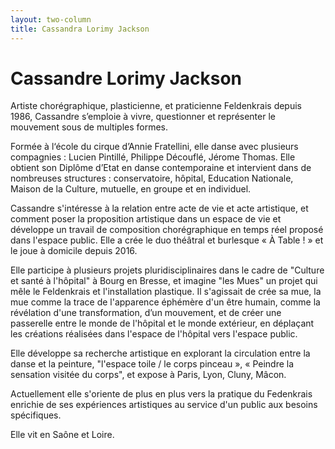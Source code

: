 ```yaml
---
layout: two-column
title: Cassandra Lorimy Jackson
---
```

# Cassandre Lorimy Jackson

Artiste chorégraphique, plasticienne, et praticienne Feldenkrais depuis 1986, Cassandre s’emploie à vivre, questionner et représenter le mouvement sous de multiples formes.

Formée à l‘école du cirque d’Annie Fratellini, elle danse avec plusieurs compagnies : Lucien Pintillé, Philippe Découflé, Jérome Thomas. Elle obtient son Diplôme d’Etat en danse contemporaine et intervient dans de nombreuses structures : conservatoire,  hôpital, Education Nationale, Maison de la Culture,  mutuelle, en groupe et en individuel.

Cassandre s'intéresse à la relation entre acte de vie et acte artistique, et comment poser la proposition artistique dans un espace de vie et développe un travail de composition chorégraphique en temps réel proposé dans l'espace public. Elle a crée le duo théâtral et burlesque «&nbsp;À Table&nbsp;!&nbsp;» et le joue à domicile depuis 2016.

Elle participe à plusieurs projets pluridisciplinaires dans le cadre de "Culture et santé à l'hôpital" à Bourg en Bresse, et imagine "les Mues" un projet qui mêle le Feldenkrais et l'installation plastique. Il s'agissait  de crée sa mue, la mue comme la trace de l'apparence éphémère d'un être humain, comme la révélation d'une transformation, d’un mouvement, et de créer une passerelle entre le monde de l'hôpital et le monde extérieur, en déplaçant les créations réalisées dans l'espace de l'hôpital vers l'espace public.

Elle développe sa recherche artistique en explorant la circulation entre la danse et la peinture, "l'espace toile / le corps pinceau », « Peindre la sensation visitée du corps", et expose à Paris, Lyon, Cluny, Mâcon.

Actuellement elle s'oriente de plus en plus vers la pratique du Fedenkrais enrichie de ses expériences artistiques au service d'un public aux besoins spécifiques.

Elle vit en Saône et Loire.
